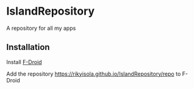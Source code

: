 # IslandRepository
A repository for all my apps

## Installation
Install [F-Droid](https://f-droid.org/)

Add the repository https://rikyisola.github.io/IslandRepository/repo to F-Droid
